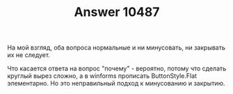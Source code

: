 ﻿---
title: "Answer 10487"
se.owner.user_id: 178988
se.owner.display_name: "Qwertiy"
se.owner.link: "https://ru.meta.stackoverflow.com/users/178988/qwertiy"
se.answer_id: 10487
se.question_id: 10485
se.post_type: answer
se.score: 9
se.is_accepted: False
---
<p>На мой взгляд, оба вопроса нормальные и ни минусовать, ни закрывать их не следует.</p>

<p>Что касается ответа на вопрос "почему" - вероятно, потому что сделать круглый вырез сложно, а в winforms прописать ButtonStyle.Flat элементарно. Но это неправильный подход к минусованию и закрытию.</p>
